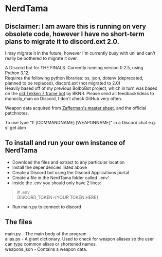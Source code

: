# NerdTama
## Disclaimer: I am aware this is running on very obsolete code, however I have no short-term plans to migrate it to discord.ext 2.0.
I may migrate it in the future, however I'm currently busy with uni and can't really be bothered to migrate it over.

A Discord bot for THE FINALS. Currently running version 0.2.5, using Python 3.12. <br>
Requires the following python libraries: os, json, dotenv (deprecated, planned to be replaced), discord.ext (not migrated to 2.0) <br>
Heavily based off of my previous BolboBot project, which in turn was based on the [old Tekken 7 frame bot](https://github.com/BKNR/mokujin) by BKNR.
Please send all feedback/ideas to monocly_man on Discord, I don't check GitHub very often.

Weapon data acquired from [Zafferman's master sheet](https://docs.google.com/spreadsheets/d/1Ud7Rdl3AgMw9mmfDwW2LtDMnzZQ9IIhnqSE4ivsaMTs/edit?gid=2136619021#gid=2136619021), and the official patchnotes.

To use type "t! [COMMANDNAME] [WEAPONNAME]" in a Discord chat e.g. s! get akm <br>

## To install and run your own instance of NerdTama
- Download the files and extract to any particular location
- Install the dependencies listed above
- Create a Discord bot using the Discord Applications portal
- Create a file in the NerdTama folder called '.env'
- Inside the .env you should only have 2 lines:
>\# .env<br>
>DISCORD_TOKEN=[YOUR TOKEN HERE]
- Run main.py to connect to discord

## The files
main.py - The main body of the program. <br>
alias.py - A giant dictionary. Used to check for weapon aliases so the user can type common alises or shortened names. <br>
weapons.json - Contains a weapon data.
